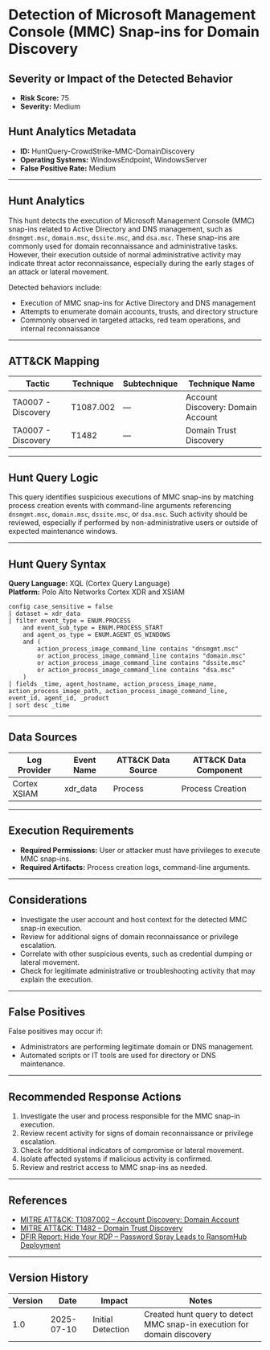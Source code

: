 # Detection of Microsoft Management Console (MMC) Snap-ins for Domain Discovery

## Severity or Impact of the Detected Behavior

- **Risk Score:** 75  
- **Severity:** Medium

## Hunt Analytics Metadata

- **ID:** HuntQuery-CrowdStrike-MMC-DomainDiscovery
- **Operating Systems:** WindowsEndpoint, WindowsServer
- **False Positive Rate:** Medium

---

## Hunt Analytics

This hunt detects the execution of Microsoft Management Console (MMC) snap-ins related to Active Directory and DNS management, such as `dnsmgmt.msc`, `domain.msc`, `dssite.msc`, and `dsa.msc`. These snap-ins are commonly used for domain reconnaissance and administrative tasks. However, their execution outside of normal administrative activity may indicate threat actor reconnaissance, especially during the early stages of an attack or lateral movement.

Detected behaviors include:

- Execution of MMC snap-ins for Active Directory and DNS management
- Attempts to enumerate domain accounts, trusts, and directory structure
- Commonly observed in targeted attacks, red team operations, and internal reconnaissance

---

## ATT&CK Mapping

| Tactic                        | Technique   | Subtechnique | Technique Name                                 |
|-------------------------------|-------------|--------------|-----------------------------------------------|
| TA0007 - Discovery            | T1087.002   | —            | Account Discovery: Domain Account             |
| TA0007 - Discovery            | T1482       | —            | Domain Trust Discovery                        |

---

## Hunt Query Logic

This query identifies suspicious executions of MMC snap-ins by matching process creation events with command-line arguments referencing `dnsmgmt.msc`, `domain.msc`, `dssite.msc`, or `dsa.msc`. Such activity should be reviewed, especially if performed by non-administrative users or outside of expected maintenance windows.

---

## Hunt Query Syntax

**Query Language:** XQL (Cortex Query Language)  
**Platform:** Polo Alto Networks Cortex XDR and XSIAM

```xql
config case_sensitive = false
| dataset = xdr_data
| filter event_type = ENUM.PROCESS
    and event_sub_type = ENUM.PROCESS_START
    and agent_os_type = ENUM.AGENT_OS_WINDOWS
    and (
        action_process_image_command_line contains "dnsmgmt.msc"
        or action_process_image_command_line contains "domain.msc"
        or action_process_image_command_line contains "dssite.msc"
        or action_process_image_command_line contains "dsa.msc"
    )
| fields _time, agent_hostname, action_process_image_name, action_process_image_path, action_process_image_command_line, event_id, agent_id, _product
| sort desc _time
```

---

## Data Sources

| Log Provider | Event Name       | ATT&CK Data Source  | ATT&CK Data Component  |
|--------------|------------------|---------------------|------------------------|
| Cortex XSIAM|    xdr_data       | Process             | Process Creation       |

---

## Execution Requirements

- **Required Permissions:** User or attacker must have privileges to execute MMC snap-ins.
- **Required Artifacts:** Process creation logs, command-line arguments.

---

## Considerations

- Investigate the user account and host context for the detected MMC snap-in execution.
- Review for additional signs of domain reconnaissance or privilege escalation.
- Correlate with other suspicious events, such as credential dumping or lateral movement.
- Check for legitimate administrative or troubleshooting activity that may explain the execution.

---

## False Positives

False positives may occur if:

- Administrators are performing legitimate domain or DNS management.
- Automated scripts or IT tools are used for directory or DNS maintenance.

---

## Recommended Response Actions

1. Investigate the user and process responsible for the MMC snap-in execution.
2. Review recent activity for signs of domain reconnaissance or privilege escalation.
3. Check for additional indicators of compromise or lateral movement.
4. Isolate affected systems if malicious activity is confirmed.
5. Review and restrict access to MMC snap-ins as needed.

---

## References

- [MITRE ATT&CK: T1087.002 – Account Discovery: Domain Account](https://attack.mitre.org/techniques/T1087/002/)
- [MITRE ATT&CK: T1482 – Domain Trust Discovery](https://attack.mitre.org/techniques/T1482/)
- [DFIR Report: Hide Your RDP – Password Spray Leads to RansomHub Deployment](https://thedfirreport.com/2025/06/30/hide-your-rdp-password-spray-leads-to-ransomhub-deployment/)

---

## Version History

| Version | Date       | Impact            | Notes                                                                                      |
|---------|------------|-------------------|--------------------------------------------------------------------------------------------|
| 1.0     | 2025-07-10 | Initial Detection | Created hunt query to detect MMC snap-in execution for domain discovery                    |
